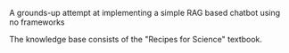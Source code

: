 A grounds-up attempt at implementing a simple RAG based chatbot using no frameworks

The knowledge base consists of the "Recipes for Science" textbook.

